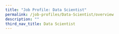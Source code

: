 ```yaml
---
title: "Job Profile: Data Scientist"
permalink: /job-profiles/Data-Scientist/overview
description: ""
third_nav_title: Data Scientist
---
```


